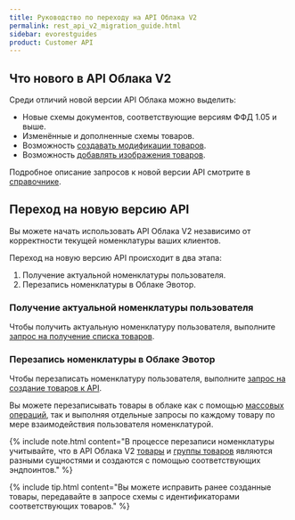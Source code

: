 ```yaml
---
title: Руководство по переходу на API Облака V2
permalink: rest_api_v2_migration_guide.html
sidebar: evorestguides
product: Customer API
---
```



## Что нового в API Облака V2

Среди отличий новой версии API Облака можно выделить:

* Новые схемы документов, соответствующие версиям ФФД 1.05 и выше.
* Изменённые и дополненные схемы товаров.
* Возможность [создавать модификации товаров](./rest_product_modifications_guide.html).
* Возможность [добавлять изображения товаров](./rest_images.html).

Подробное описание запросов к новой версии API смотрите в [справочнике](https://developer.evotor.ru/docs/rest_stores.html).

## Переход на новую версию API

Вы можете начать использовать API Облака V2 независимо от корректности текущей номенклатуры ваших клиентов.

Переход на новую версию API происходит в два этапа:

1. Получение актуальной номенклатуры пользователя.
2. Перезапись номенклатуры в Облаке Эвотор.

### Получение актуальной номенклатуры пользователя

Чтобы получить актуальную номенклатуру пользователя, выполните [запрос на получение списка товаров](https://api.evotor.ru/docs/#tag/Tovary-i-dokumenty%2Fpaths%2F~1api.evotor.ru~1api~1v1~1inventories~1stores~1%7BstoreUuid%7D~1products%2Fget).

### Перезапись номенклатуры в Облаке Эвотор

Чтобы перезаписать номенклатуру пользователя, выполните [запрос на создание товаров к API](./rest_products.html#создать-товар).

Вы можете перезаписывать товары в облаке как с помощью [массовых операций](./rest_overview.html#bulk), так и выполняя отдельные запросы по каждому товару по мере взаимодействия пользователя номенклатурой.

{% include note.html content="В процессе перезаписи номенклатуры учитывайте, что в API Облака V2 [товары](./rest_products.html) и [группы товаров](./rest_products_groups.html) являются разными сущностями и создаются с помощью соответствующих эндпоинтов." %}

{% include tip.html content="Вы можете исправить ранее созданные товары, передавайте в запросе схемы с идентификаторами соответствующих товаров." %}
